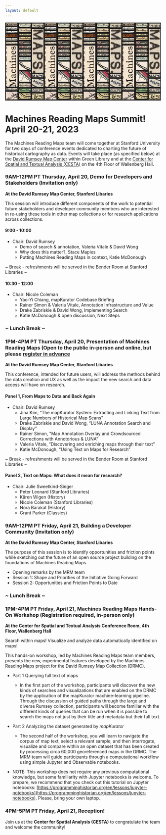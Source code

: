 ```yaml
---
layout: default
---
```


![](assets/images/mrm2023.jpg)
# Machines Reading Maps Summit! April 20-21, 2023
The Machines Reading Maps team will come together at Stanford University for two days of conference events dedicated to charting the future of historical cartography as data. Events will take place (as specified below) at the [David Rumsey Map Center](https://library.stanford.edu/rumsey) within Green Library and at the [Center for Spatial and Textual Analysis (CESTA)](https://cesta.stanford.edu) on the 4th Floor of Wallenberg Hall. 

###  9AM-12PM PT Thursday, April 20, Demo for Developers and Stakeholders (Invitation only)
**At the David Rumsey Map Center, Stanford Libaries**

This session will introduce different components of the work to potential future stakeholders and developer community members who are interested in re-using these tools in other map collections or for research applications across collections.

#### 9:00 - 10:00
- Chair: David Rumsey
   - Demo of search & annotation, Valeria Vitale & David Wong
   - Why does this matter?, Stace Maples
   - Putting Machines Reading Maps in context, Katie McDonough

~ Break - refreshments will be served in the Bender Room at Stanford Libraries ~ 

#### 10:30 - 12:00
- Chair: Nicole Coleman
   - Yao-Yi Chiang, mapKurator Codebase Briefing
   - Rainer Simon & Valeria Vitale, Annotation Infrastructure and Value
   - Drake Zabriskie & David Wong, Implementing Search
   - Katie McDonough & open discussion, Next Steps

### ~ Lunch Break ~

### 1PM-4PM PT Thursday, April 20, Presentation of Machines Reading Maps (Open to the public in-person and online, but please [register in advance](https://www.eventbrite.com/e/machines-reading-maps-the-future-of-historical-cartography-as-data-tickets-598074726607)
**At the David Rumsey Map Center, Stanford Libaries**

This conference, intended for future users, will address the methods behind the data creation and UX as well as the impact the new search and data access will have on research.

#### Panel 1, From Maps to Data and Back Again
- Chair: David Rumsey
   - Jina Kim, “The mapKurator System: Extracting and Linking Text from Large Numbers of Historical Map Scans”
   - Drake Zabriskie and David Wong, “LUNA Annotation Search and Display”
   - Rainer Simon, "Map Annotation Overlay and Crowdsourced Corrections with Annotorious & LUNA"
   - Valeria Vitale, “Discovering and enriching maps through their text”
   - Katie McDonough, “Using Text on Maps for Research” 

~ Break - refreshments will be served in the Bender Room at Stanford Libraries ~ 

#### Panel 2, Text on Maps: What does it mean for research?
- Chair: Julie Sweetkind-Singer
   - Peter Leonard (Stanford Libraries)
   - Kären Wigen (History)
   - Nicole Coleman (Stanford Libraries) 
   - Nora Barakat (History) 
   - Grant Parker (Classics)

### 9AM-12PM PT Friday, April 21, Building a Developer Community (Invitation only)
**At the David Rumsey Map Center, Stanford Libaries**

The purpose of this session is to identify opportunities and friction points while sketching out the future of an open source project building on the foundations of Machines Reading Maps.
- Opening remarks by the MRM team
- Session 1: Shape and Priorities of the Initiative Going Forward
- Session 2: Opportunities and Friction Points to Date

### ~ Lunch Break ~

### 1PM-4PM PT Friday, April 21, Machines Reading Maps Hands-On Workshop (Registration required, in-person only)
**At the Center for Spatial and Textual Analysis Conference Room, 4th Floor, Wallenberg Hall**

Search within maps! Visualize and analyze data automatically identified on maps! 

This hands-on workshop, led by  Machines Reading Maps team members, presents the new, experimental features developed by the Machines Reading Maps project for the David Rumsey Map Collection (DRMC).

- Part 1 Querying full text of maps
    - In the first part of the workshop, participants will discover the new kinds of searches and visualizations that are enabled on the DRMC by the application of the mapKurator machine-learning pipeline. Through the discussion of guided paths through the large and diverse Rumsey collection, participants will become familiar with the different kinds of queries that can be run when it is possible to search the maps not just by their title and metadata but their full text.

- Part 2 Analyzing the dataset generated by *mapKurator*
   - The second half of the workshop, you will learn to navigate the corpus of map text, select a relevant sample, and then interrogate, visualize and compare within an open dataset that has been created by processing circa 60,000 georeferenced maps in the DRMC. The MRM team will guide participants through a computational workflow using simple Jupyter and Observable notebooks.  

- NOTE: This workshop does not require any previous computational knowledge, but some familiarity with Jupyter notebooks is welcome. To prepare, we recommend that you check out this tutorial on Jupyter notebooks: [https://programminghistorian.org/en/lessons/jupyter-notebooks](https://programminghistorian.org/en/lessons/jupyter-notebooks).
Please, bring your own laptop.

###  4PM-5PM PT Friday, April 21, Reception!
Join us at the **Center for Spatial Analysis (CESTA)** to congratulate the team and welcome the community!



